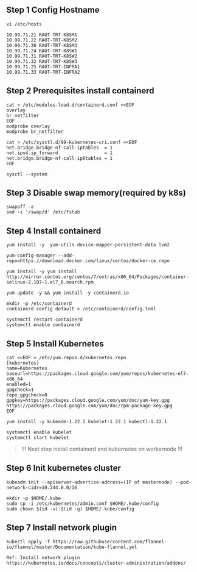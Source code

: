 ## Step 1 Config Hostname

```
vi /etc/hosts
```

```
10.99.71.21 RAOT-TRT-K8SM1
10.99.71.22 RAOT-TRT-K8SM2
10.99.71.30 RAOT-TRT-K8SM3
10.99.71.24 RAOT-TRT-K8SW1
10.99.71.31 RAOT-TRT-K8SW2
10.99.71.32 RAOT-TRT-K8SW3
10.99.71.25 RAOT-TRT-INFRA1
10.99.71.33 RAOT-TRT-INFRA2
```

## Step 2 Prerequisites install containerd

```
cat > /etc/modules-load.d/containerd.conf <<EOF
overlay
br_netfilter
EOF
modprobe overlay
modprobe br_netfilter

cat > /etc/sysctl.d/99-kubernetes-cri.conf <<EOF
net.bridge.bridge-nf-call-iptables  = 1
net.ipv4.ip_forward                 = 1
net.bridge.bridge-nf-call-ip6tables = 1
EOF

sysctl --system
```

## Step 3 Disable swap memory(required by k8s)

```
swapoff -a
sed -i '/swap/d' /etc/fstab
```

## Step 4 Install containerd

```
yum install -y  yum-utils device-mapper-persistent-data lvm2
```

```
yum-config-manager --add-repo=https://download.docker.com/linux/centos/docker-ce.repo
```

```
yum install -y yum install http://mirror.centos.org/centos/7/extras/x86_64/Packages/container-selinux-2.107-1.el7_6.noarch.rpm
```

```
yum update -y && yum install -y containerd.io
```

```
mkdir -p /etc/containerd
containerd config default > /etc/containerd/config.toml
```

```
systemctl restart containerd
systemctl enable containerd
```

## Step 5 Install Kubernetes

```
cat <<EOF > /etc/yum.repos.d/kubernetes.repo
[kubernetes]
name=Kubernetes
baseurl=https://packages.cloud.google.com/yum/repos/kubernetes-el7-x86_64
enabled=1
gpgcheck=1
repo_gpgcheck=0
gpgkey=https://packages.cloud.google.com/yum/doc/yum-key.gpg https://packages.cloud.google.com/yum/doc/rpm-package-key.gpg
EOF
```

```
yum install -y kubeadm-1.22.1 kubelet-1.22.1 kubectl-1.22.1
```

```
systemctl enable kubelet
systemctl start kubelet
```

> !!! Next step install containerd and kubernetes on workernode !!!


## Step 6 Init kubernetes cluster

```
kubeadm init --apiserver-advertise-address=(IP of masternode) --pod-network-cidr=10.244.0.0/16
```

```
mkdir -p $HOME/.kube
sudo cp -i /etc/kubernetes/admin.conf $HOME/.kube/config
sudo chown $(id -u):$(id -g) $HOME/.kube/config
```

## Step 7 Install network plugin 

```
kubectl apply -f https://raw.githubusercontent.com/flannel-io/flannel/master/Documentation/kube-flannel.yml
```

```
Ref: Install network plugin
https://kubernetes.io/docs/concepts/cluster-administration/addons/
```


